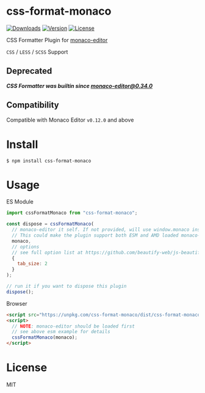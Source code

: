 # css-format-monaco

<p>
  <a href="https://npmcharts.com/compare/css-format-monaco?minimal=true"><img src="https://img.shields.io/npm/dm/css-format-monaco.svg" alt="Downloads"></a>
  <a href="https://www.npmjs.com/package/css-format-monaco"><img src="https://img.shields.io/npm/v/css-format-monaco.svg" alt="Version"></a>
  <a href="https://www.npmjs.com/package/css-format-monaco"><img src="https://img.shields.io/npm/l/css-format-monaco.svg" alt="License"></a>
</p>

CSS Formatter Plugin for [monaco-editor](https://github.com/Microsoft/monaco-editor)

`CSS` / `LESS` / `SCSS` Support

## Deprecated

***CSS Formatter was builtin since monaco-editor@0.34.0***

## Compatibility

Compatible with Monaco Editor `v0.12.0` and above

# Install

```shell
$ npm install css-format-monaco
```

# Usage

ES Module

```javascript
import cssFormatMonaco from "css-format-monaco";

const dispose = cssFormatMonaco(
  // monaco-editor it self. If not provided, will use window.monaco instead.
  // This could make the plugin support both ESM and AMD loaded monaco-editor
  monaco,
  // options
  // see full option list at https://github.com/beautify-web/js-beautify#css--html
  {
    tab_size: 2
  }
);

// run it if you want to dispose this plugin
dispose();
```

Browser

```html
<script src="https://unpkg.com/css-format-monaco/dist/css-format-monaco.min.js"></script>
<script>
  // NOTE: monaco-editor should be loaded first
  // see above esm example for details
  cssFormatMonaco(monaco);
</script>
```

# License

MIT
